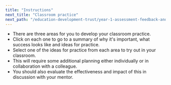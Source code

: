 ```yaml
---
title: "Instructions"
next_title: "Classroom practice"
next_path: "/education-development-trust/year-1-assessment-feedback-and-questioning/summer-week-6-ect-classroom-practice"
---
```


- There are three areas for you to develop your classroom practice.
- Click on each one to go to a summary of why it's important, what success looks like and ideas for practice.
- Select one of the ideas for practice from each area to try out in your classroom.
- This will require some additional planning either individually or in collaboration with a colleague.
- You should also evaluate the effectiveness and impact of this in discussion with your mentor.
